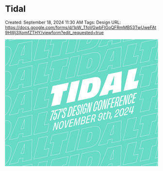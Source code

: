 # Tidal

Created: September 18, 2024 11:30 AM
Tags: Design
URL: https://docs.google.com/forms/d/1pW_TfoVGwbFIGoQFRmMB53TwUweFAt9HWj3XomfZTHY/viewform?edit_requested=true

![image.png](image%2027.png)